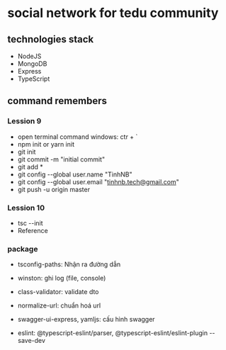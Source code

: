 # social network for tedu community

## technologies stack

- NodeJS
- MongoDB
- Express
- TypeScript

## command remembers

### Lession 9

- open terminal command windows: ctr + `
- npm init or yarn init
- git init
- git commit -m "initial commit"
- git add \*
- git config --global user.name "TinhNB"
- git config --global user.email "tinhnb.tech@gmail.com"
- git push -u origin master

### Lession 10

- tsc --init
- Reference

### package

- tsconfig-paths: Nhận ra đường dẫn
- winston: ghi log (file, console)
- class-validator: validate dto
- normalize-url: chuẩn hoá url

- swagger-ui-express, yamljs: cấu hình swagger
- eslint: @typescript-eslint/parser, @typescript-eslint/eslint-plugin --save-dev
